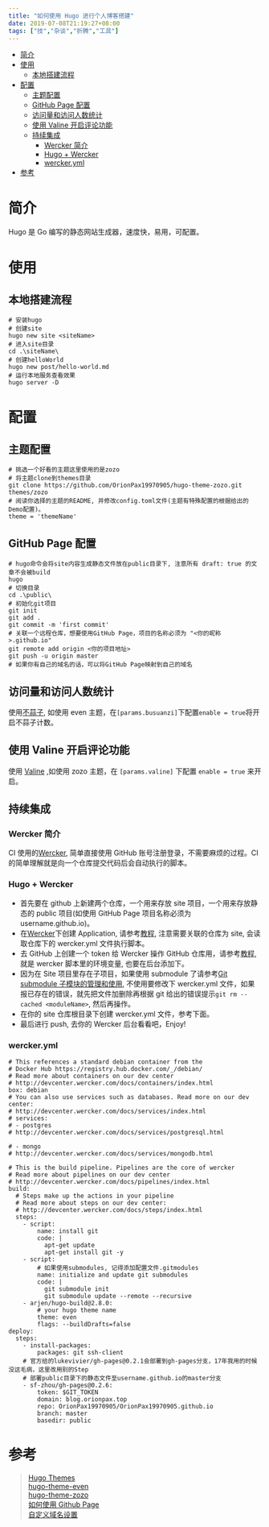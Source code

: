 ```yaml
---
title: "如何使用 Hugo 进行个人博客搭建"
date: 2019-07-08T21:19:27+08:00
tags: ["技","杂谈","折腾","工具"]
---
```


<!-- vim-markdown-toc GitLab -->

* [简介](#简介)
* [使用](#使用)
  * [本地搭建流程](#本地搭建流程)
* [配置](#配置)
  * [主题配置](#主题配置)
  * [GitHub Page 配置](#github-page-配置)
  * [访问量和访问人数统计](#访问量和访问人数统计)
  * [使用 Valine 开启评论功能](#使用-valine-开启评论功能)
  * [持续集成](#持续集成)
    * [Wercker 简介](#wercker-简介)
    * [Hugo + Wercker](#hugo-wercker)
    * [wercker.yml](#werckeryml)
* [参考](#参考)

<!-- vim-markdown-toc -->

# 简介
Hugo 是 Go 编写的静态网站生成器，速度快，易用，可配置。

# 使用

## 本地搭建流程

```
# 安装hugo
# 创建site
hugo new site <siteName>
# 进入site目录
cd .\siteName\
# 创建helloWorld
hugo new post/hello-world.md
# 运行本地服务查看效果
hugo server -D
```

# 配置

## 主题配置

```
# 挑选一个好看的主题这里使用的是zozo
# 将主题clone到themes目录
git clone https://github.com/OrionPax19970905/hugo-theme-zozo.git themes/zozo
# 阅读你选择的主题的README, 并修改config.toml文件(主题有特殊配置的根据给出的Demo配置)。
theme = 'themeName'
```

## GitHub Page 配置

```
# hugo命令会将site内容生成静态文件放在public目录下, 注意所有 draft: true 的文章不会被build
hugo
# 切换目录
cd .\public\
# 初始化git项目
git init
git add .
git commit -m 'first commit'
# 关联一个远程仓库，想要使用GitHub Page，项目的名称必须为 "<你的昵称>.github.io"
git remote add origin <你的项目地址>
git push -u origin master
# 如果你有自己的域名的话，可以将GitHub Page映射到自己的域名
```

## 访问量和访问人数统计

使用[不蒜子](http://busuanzi.ibruce.info/), 如使用 even 主题，在`[params.busuanzi]`下配置`enable = true`将开启不蒜子计数。

## 使用 Valine 开启评论功能
使用 [Valine](https://valine.js.org/) ,如使用 zozo 主题，在 `[params.valine]` 下配置 `enable = true` 来开启。

## 持续集成

### Wercker 简介

CI 使用的[Wercker](https://app.wercker.com), 简单直接使用 GitHub 账号注册登录，不需要麻烦的过程。CI 的简单理解就是向一个仓库提交代码后会自动执行的脚本。

### Hugo + Wercker

- 首先要在 github 上新建两个仓库，一个用来存放 site 项目，一个用来存放静态的 public 项目(如使用 GitHub Page 项目名称必须为 username.github.io)。
- 在[Wercker](https://app.wercker.com)下创建 Application, 请参考[教程](https://gohugo.io/hosting-and-deployment/deployment-with-wercker/), 注意需要关联的仓库为 site, 会读取仓库下的 wercker.yml 文件执行脚本。
- 去 GitHub 上创建一个 token 给 Wercker 操作 GitHub 仓库用，请参考[教程](https://help.github.com/en/articles/creating-a-personal-access-token-for-the-command-line), 就是 wercker 脚本里的环境变量, 也要在后台添加下。
- 因为在 Site 项目里存在子项目，如果使用 submodule 了请参考[Git submodule 子模块的管理和使用](https://www.jianshu.com/p/9000cd49822c), 不使用要修改下 wercker.yml 文件，如果报已存在的错误，就先把文件加删除再根据 git 给出的错误提示`git rm --cached <moduleName>`, 然后再操作。
- 在你的 site 仓库根目录下创建 wercker.yml 文件，参考下面。
- 最后进行 push, 去你的 Wercker 后台看看吧，Enjoy!

### wercker.yml

```
# This references a standard debian container from the
# Docker Hub https://registry.hub.docker.com/_/debian/
# Read more about containers on our dev center
# http://devcenter.wercker.com/docs/containers/index.html
box: debian
# You can also use services such as databases. Read more on our dev center:
# http://devcenter.wercker.com/docs/services/index.html
# services:
# - postgres
# http://devcenter.wercker.com/docs/services/postgresql.html

# - mongo
# http://devcenter.wercker.com/docs/services/mongodb.html

# This is the build pipeline. Pipelines are the core of wercker
# Read more about pipelines on our dev center
# http://devcenter.wercker.com/docs/pipelines/index.html
build:
  # Steps make up the actions in your pipeline
  # Read more about steps on our dev center:
  # http://devcenter.wercker.com/docs/steps/index.html
  steps:
    - script:
        name: install git
        code: |
          apt-get update
          apt-get install git -y
    - script:
        # 如果使用submodules, 记得添加配置文件.gitmodules
        name: initialize and update git submodules
        code: |
          git submodule init
          git submodule update --remote --recursive
    - arjen/hugo-build@2.8.0:
        # your hugo theme name
        theme: even
        flags: --buildDrafts=false
deploy:
  steps:
    - install-packages:
        packages: git ssh-client
    # 官方给的lukevivier/gh-pages@0.2.1会部署到gh-pages分支，17年我用的时候没这毛病，这里改用别的Step
    # 部署public目录下的静态文件至username.github.io的master分支
    - sf-zhou/gh-pages@0.2.6:
        token: $GIT_TOKEN
        domain: blog.orionpax.top
        repo: OrionPax19970905/OrionPax19970905.github.io
        branch: master
        basedir: public
```

# 参考

> [Hugo Themes](https://themes.gohugo.io/)  
> [hugo-theme-even](https://github.com/olOwOlo/hugo-theme-even)  
> [hugo-theme-zozo](https://github.com/OrionPax19970905/hugo-theme-zozo)  
> [如何使用 Github Page](https://pages.github.com/)  
> [自定义域名设置](https://www.jianshu.com/p/8ac6c7c037c5)
